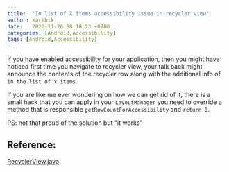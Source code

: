 ```yaml
---
title:  "In list of X items accessibility issue in recycler view"
author: karthik
date:   2020-11-26 00:18:23 +0700
categories: [Android,Accessibility]
tags: [Android,Accessibility]
---
```

 If you have enabled accessibility for your application, then you might have noticed first time
 you navigate to recycler view, your talk back might announce the contents of the recycler row along with the additional info of `in the list of x items`.

 If you are like me ever wondering on how we can get rid of it, there is a small hack that you can apply in your `LayoutManager` you need to override a method that is responsible `getRowCountForAccessibility` and `return 0`.

 PS: not that proud of the solution but "it works"

## Reference:
 [RecyclerView.java](https://cs.android.com/androidx/platform/frameworks/support/+/androidx-master-dev:recyclerview/recyclerview/src/main/java/androidx/recyclerview/widget/RecyclerView.java;drc=f3dbf318fc72bb539a863686c15991c9443732d9;l=10676)
